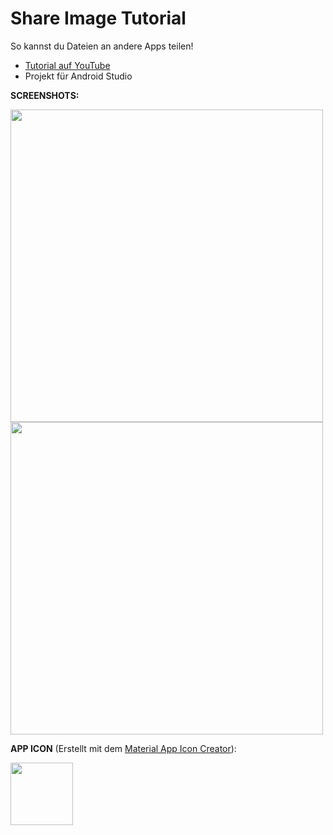 # Share Image Tutorial
So kannst du Dateien an andere Apps teilen!

- [Tutorial auf YouTube](www.youtube.com)
- Projekt für Android Studio

<b>SCREENSHOTS:</b>

<img src="https://github.com/derAndroidPro/ShareImageTutorial/blob/master/device-2015-08-01-153708.png" height="500px"/>
<img src="https://github.com/derAndroidPro/ShareImageTutorial/blob/master/device-2015-08-01-153645.png" height="500px"/>

<b>APP ICON</b> (Erstellt mit dem [Material App Icon Creator](http://romannurik.github.io/AndroidAssetStudio/icons-launcher.html)):

<img src="https://github.com/derAndroidPro/ShareImageTutorial/blob/master/app/src/main/res/mipmap-xxxhdpi/ic_launcher.png" height="100px"/>

